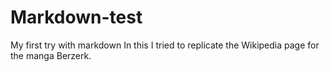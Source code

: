 # Markdown-test
My first try with markdown
In this I tried to replicate the Wikipedia page for the manga Berzerk.
